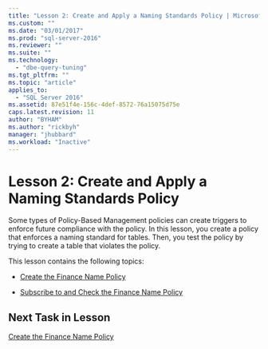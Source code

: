 ```yaml
---
title: "Lesson 2: Create and Apply a Naming Standards Policy | Microsoft Docs"
ms.custom: ""
ms.date: "03/01/2017"
ms.prod: "sql-server-2016"
ms.reviewer: ""
ms.suite: ""
ms.technology: 
  - "dbe-query-tuning"
ms.tgt_pltfrm: ""
ms.topic: "article"
applies_to: 
  - "SQL Server 2016"
ms.assetid: 87e51f4e-156c-4def-8572-76a15075d75e
caps.latest.revision: 11
author: "BYHAM"
ms.author: "rickbyh"
manager: "jhubbard"
ms.workload: "Inactive"
---
```

# Lesson 2: Create and Apply a Naming Standards Policy
Some types of Policy-Based Management policies can create triggers to enforce future compliance with the policy. In this lesson, you create a policy that enforces a naming standard for tables. Then, you test the policy by trying to create a table that violates the policy.  
  
This lesson contains the following topics:  
  
-   [Create the Finance Name Policy](../../relational-databases/policy-based-management/lesson-2-1-create-the-finance-name-policy.md)  
  
-   [Subscribe to and Check the Finance Name Policy](../../relational-databases/policy-based-management/lesson-2-2-subscribe-to-and-check-the-finance-name-policy.md)  
  
## Next Task in Lesson  
[Create the Finance Name Policy](../../relational-databases/policy-based-management/lesson-2-1-create-the-finance-name-policy.md)  
  
  
  
